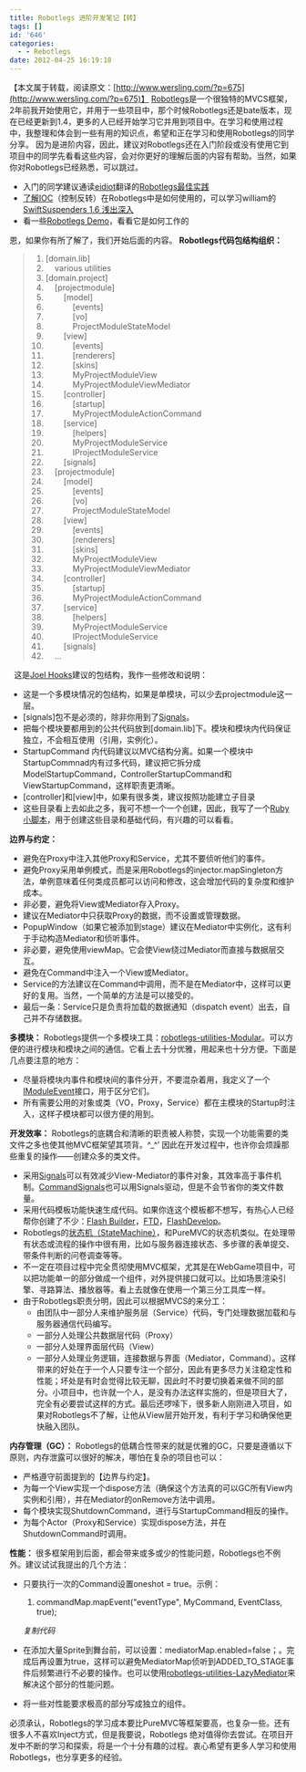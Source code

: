 ```yaml
---
title: Robotlegs 进阶开发笔记【转】
tags: []
id: '646'
categories:
  - - Rebotlegs
date: 2012-04-25 16:19:18
---
```


【本文属于转载，阅读原文：[http://www.wersling.com/?p=675](http://www.wersling.com/?p=675)】 [Robotlegs](http://robotlegs.org/)是一个很独特的MVCS框架，2年前我开始使用它，并用于一些项目中，那个时候Robotlegs还是bate版本，现在已经更新到1.4，更多的人已经开始学习它并用到项目中。在学习和使用过程中，我整理和体会到一些有用的知识点，希望和正在学习和使用Robotlegs的同学分享。 因为是进阶内容，因此，建议对Robotlegs还在入门阶段或没有使用它到项目中的同学先看看这些内容，会对你更好的理解后面的内容有帮助。当然，如果你对Robotlegs已经熟悉，可以跳过。

*   入门的同学建议通读[eidiot](https://github.com/eidiot)翻译的[Robotlegs最佳实践](https://github.com/robotlegs/robotlegs-documentation/blob/master/best-practices-zh-cn.textile)
*   [了解IOC](https://github.com/tschneidereit/SwiftSuspenders)（控制反转）在Robotlegs中是如何使用的，可以学习william的[SwiftSuspenders 1.6 浅出深入](http://sswilliam.blog.163.com/blog/static/189696383201175114948372/)
*   看一些[Robotlegs Demo](https://github.com/robotlegs/robotlegs-demos-Bundle)，看看它是如何工作的

恩，如果你有所了解了，我们开始后面的内容。 **Robotlegs代码包结构组织：**

> 1.  \[domain.lib\]
> 2.      various utilities
> 3.  \[domain.project\]
> 4.      \[projectmodule\]
> 5.          \[model\]
> 6.              \[events\]
> 7.              \[vo\]
> 8.              ProjectModuleStateModel
> 9.          \[view\]
> 10.              \[events\]
> 11.              \[renderers\]
> 12.              \[skins\]
> 13.              MyProjectModuleView
> 14.              MyProjectModuleViewMediator
> 15.          \[controller\]
> 16.              \[startup\]
> 17.              MyProjectModuleActionCommand
> 18.          \[service\]
> 19.              \[helpers\]
> 20.              MyProjectModuleService
> 21.              IProjectModuleService
> 22.          \[signals\]
> 23.      \[projectmodule\]
> 24.          \[model\]
> 25.              \[events\]
> 26.              \[vo\]
> 27.              ProjectModuleStateModel
> 28.          \[view\]
> 29.              \[events\]
> 30.              \[renderers\]
> 31.              \[skins\]
> 32.              MyProjectModuleView
> 33.              MyProjectModuleViewMediator
> 34.          \[controller\]
> 35.              \[startup\]
> 36.              MyProjectModuleActionCommand
> 37.          \[service\]
> 38.              \[helpers\]
> 39.              MyProjectModuleService
> 40.              IProjectModuleService
> 41.          \[signals\]
> 42.      ...

  这是[Joel Hooks](http://knowledge.robotlegs.org/users/117676)建议的包结构，我作一些修改和说明：

*   这是一个多模块情况的包结构，如果是单模块，可以少去projectmodule这一层。
*   \[signals\]包不是必须的，除非你用到了[Signals](https://github.com/robertpenner/as3-signals)。
*   把每个模块要都用到的公共代码放到\[domain.lib\]下。模块和模块内代码保证独立，不会相互使用（引用，实例化）。
*   StartupCommand 内代码建议以MVC结构分离。如果一个模块中StartupCommnad内有过多代码，建议把它拆分成 ModelStartupCommand，ControllerStartupCommand和ViewStartupCommand，这样职责更清晰。
*   \[controller\]和\[view\]中，如果有很多类，建议按照功能建立子目录
*   这些目录看上去如此之多，我可不想一个一个创建，因此，我写了一个[Ruby小脚本](https://github.com/wersling/manaca/tree/master/tools/script)，用于创建这些目录和基础代码，有兴趣的可以看看。

**边界与约定：**

*   避免在Proxy中注入其他Proxy和Service，尤其不要侦听他们的事件。
*   避免Proxy采用单例模式，而是采用Robotlegs的injector.mapSingleton方法，单例意味着任何类成员都可以访问和修改，这会增加代码的复杂度和维护成本。
*   非必要，避免将View或Mediator存入Proxy。
*   建议在Mediator中只获取Proxy的数据，而不设置或管理数据。
*   PopupWindow（如果它被添加到stage）建议在Mediator中实例化，这有利于手动构造Mediator和侦听事件。
*   非必要，避免使用viewMap。它会使View绕过Mediator而直接与数据层交互。
*   避免在Command中注入一个View或Mediator。
*   Service的方法建议在Command中调用，而不是在Mediator中，这样可以更好的复用。当然，一个简单的方法是可以接受的。
*   最后一条：Service只是负责将加载的数据通知（dispatch event）出去，自己并不存储数据。

**多模块：** Robotlegs提供一个多模块工具：[robotlegs-utilities-Modular](https://github.com/wersling/robotlegs-utilities-Modular)。可以方便的进行模块和模块之间的通信。它看上去十分优雅，用起来也十分方便。下面是几点要注意的地方：

*   尽量将模块内事件和模块间的事件分开，不要混杂着用，我定义了一个[IModuleEvent](https://github.com/wersling/robotlegs-utilities-Modular/blob/master/src/org/robotlegs/utilities/modular/base/IModuleEvent.as)接口，用于区分它们。
*   所有需要公用的对象或类（VO，Proxy，Service）都在主模块的Startup时注入，这样子模块都可以很方便的用到。

**开发效率：** Robotlegs的底耦合和清晰的职责被人称赞，实现一个功能需要的类文件之多也使其他MVC框架望其项背。^\_^’ 因此在开发过程中，也许你会烦躁那些重复的操作——创建众多的类文件。

*   采用[Signals](https://github.com/robertpenner/as3-signals)可以有效减少View-Mediator的事件对象，其效率高于事件机制。[CommandSignals](https://github.com/robotlegs/signals-extensions-CommandSignal)也可以用Signals驱动，但是不会节省你的类文件数量。
*   采用代码模板功能快速生成代码。如果你连这个模板都不想写，有热心人已经帮你创建了不少：[Flash Builder](http://knowledge.robotlegs.org/discussions/solutions/8-flashbuilder-burrito-code-templates-inject)，[FTD](http://doesflash.com/2010/11/robotlegs-fdt-templates/)，[FlashDevelop](http://www.zedia.net/2010/robotlegs-templates-for-flashdevelop/)。
*   Robotlegs的[状态机（StateMachine）](https://github.com/robotlegs/robotlegs-utilities-StateMachine)，和PureMVC的状态机类似。在处理带有状态或流程的操作中很有用，比如与服务器连接状态、多步骤的表单提交、带条件判断的问卷调查等等。
*   不一定在项目过程中完全贯彻使用MVC框架，尤其是在WebGame项目中，可以把功能单一的部分做成一个组件，对外提供接口就可以。比如场景渲染引擎、寻路算法、播放器等。看上去就像在使用一个第三分工具库一样。
*   由于Robotlegs职责分明，因此可以根据MVCS的来分工：
    *   由团队中一部分人来维护服务层（Service）代码，专门处理数据加载和与服务器通信代码编写。
    *   一部分人处理公共数据层代码（Proxy）
    *   一部分人处理界面层代码（View）
    *   一部分人处理业务逻辑，连接数据与界面（Mediator，Command）。这样带来的好处在于一个人只要专注一个部分，因此有更多尽力关注稳定性和性能；坏处是有时会觉得比较无聊，因此时不时要切换着来做不同的部分。小项目中，也许就一个人，是没有办法这样实施的，但是项目大了，完全有必要尝试这样的方式。最后还啰嗦下，很多新人刚刚进入项目，如果对Robotlegs不了解，让他从View层开始开发，有利于学习和确保他更快融入团队。

**内存管理（GC）：** Robotlegs的低耦合性带来的就是优雅的GC，只要是遵循以下原则，内存泄露可以很好的解决，哪怕在复杂的项目也可以：

*   严格遵守前面提到的【边界与约定】。
*   为每一个View实现一个dispose方法（确保这个方法真的可以GC所有View内实例和引用），并在Mediator的onRemove方法中调用。
*   每个模块实现ShutdownCommand，进行与StartupCommand相反的操作。
*   为每个Actor（Proxy和Service）实现dispose方法，并在ShutdownCommand时调用。

**性能：** 很多框架用到后面，都会带来或多或少的性能问题，Robotlegs也不例外。建议试试我提出的几个方法：

*   只要执行一次的Command设置oneshot = true。示例：
    
    1.  commandMap.mapEvent("eventType", MyCommand, EventClass, true);
    
    _复制代码_
    
*   在添加大量Sprite到舞台前，可以设置：mediatorMap.enabled=false；。完成后再设置为true，这样可以避免MediatorMap侦听到ADDED\_TO\_STAGE事件后频繁进行不必要的操作。也可以使用[robotlegs-utilities-LazyMediator](https://github.com/eidiot/robotlegs-utilities-LazyMediator)来解决这个部分的性能问题。
*   将一些对性能要求极高的部分写成独立的组件。

必须承认，Robotlegs的学习成本要比PureMVC等框架要高，也复杂一些。还有很多人不喜欢Inject方式，但是我要说，Robotlegs 绝对值得你去尝试。在项目开发中不断的学习和探索，将是一个十分有趣的过程。衷心希望有更多人学习和使用Robotlegs，也分享更多的经验。